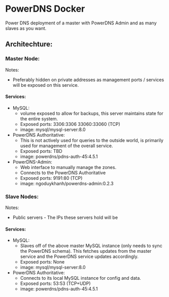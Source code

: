 # PowerDNS Docker
Power DNS deployment of a master with PowerDNS Admin and as many slaves as you want.

## Architechture:

### Master Node:

Notes:
* Preferably hidden on private addresses as management ports / services will be exposed on this service.

#### Services:
* MySQL:
  * volume exposed to allow for backups, this server maintains state for the entire system.
  * Exposed ports: 3306:3306 33060:33060 (TCP)
  * image: mysql/mysql-server:8.0
* PowerDNS Authoritative:
  * This is not actively used for queries to the outside world, is primarily used for management of the overall service.
  * Exposed ports: TBD
  * image: powerdns/pdns-auth-45:4.5.1
* PowerDNS-Admin:
  * Web interface to manually manage the zones.
  * Connects to the PowerDNS Authoritative 
  * Exposed ports: 9191:80 (TCP)
  * image: ngoduykhanh/powerdns-admin:0.2.3

### Slave Nodes:
Notes:
* Public servers - The IPs these servers hold will be 

#### Services:
* MySQL:
  * Slaves off of the above master MySQL instance (only needs to sync the PowerDNS schema). This fetches updates from the master service and the PowerDNS service updates accordingly.
  * Exposed ports: None
  * image: mysql/mysql-server:8.0
* PowerDNS Authoritative:
  * Connects to its local MySQL instance for config and data.
  * Exposed ports: 53:53 (TCP+UDP)
  * image: powerdns/pdns-auth-45:4.5.1
